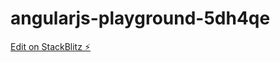 # angularjs-playground-5dh4qe

[Edit on StackBlitz ⚡️](https://stackblitz.com/edit/angularjs-playground-5dh4qe)